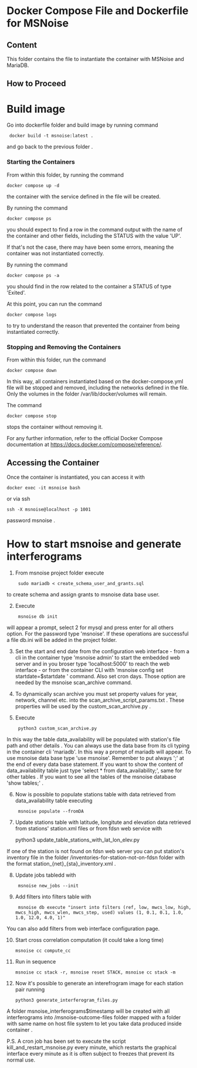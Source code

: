 # Docker Compose File and Dockerfile for MSNoise
## Content
This folder contains the file to instantiate the container with MSNoise and MariaDB.

## How to Proceed

# Build image
Go into dockerfile folder and build image by running command

     docker build -t msnoise:latest . 

and go back to the previous folder .

### Starting the Containers
From within this folder, by running the command

```
docker compose up -d
```

the container with the service defined in the file will be created.

By running the command

```
docker compose ps
```

you should expect to find a row in the command output with the name of the container and other fields, including the STATUS with the value 'UP'.

If that's not the case, there may have been some errors, meaning the container was not instantiated correctly.

By running the command


```
docker compose ps -a
```

you should find in the row related to the container a STATUS of type 'Exited'.

At this point, you can run the command

```
docker compose logs  
```

to try to understand the reason that prevented the container from being instantiated correctly.

### Stopping and Removing the Containers

From within this folder, run the command

```
docker compose down
```

In this way, all containers instantiated based on the docker-compose.yml file will be stopped and removed, including the networks defined in the file. Only the volumes in the folder /var/lib/docker/volumes will remain.

The command

```
docker compose stop
```

stops the container without removing it.

For any further information, refer to the official Docker Compose documentation at https://docs.docker.com/compose/reference/.


## Accessing the Container

Once the container is instantiated, you can access it with

```
docker exec -it msnoise bash
```

or via ssh

```
ssh -X msnoise@localhost -p 1001
```

password msnoise . 

# How to start msnoise and generate interferograms

1. From msnoise project folder execute 
	
        sudo mariadb < create_schema_user_and_grants.sql

to create schema and assign grants to msnoise data base user.

2. Execute
        
        msnoise db init

will appear a prompt, select 2 for mysql and press enter for all others option. 
For the password type 'msnoise'. If these operations are successful a file db.ini will be added in the 
project folder.

3. Set the start and end date from the configuration web interface - from a cli in the container type 'msnoise admin'
to start the embedded web server and in you broser type 'localhost:5000' to reach the web interface - or from the container CLI with 'msnoise config set startdate=$startdate ' command.
Also set cron days. Those option are needed by the msnoise scan_archive command.

4. To dynamically scan archive you must set property values for year, network, channel etc. into the scan_archive_script_params.txt . These properties
will be used by the custom_scan_archive.py .

5. Execute 

        python3 custom_scan_archive.py  

In this way the table data_availability will be populated with station's file path and other details . 
You can always use the data base from its cli typing in the container cli 'mariadb'. In this way a prompt of mariadb will appear. To use msnoise data base type 'use msnoise'. Remember to put always ';' at the end of every data base statement. If you want to show the content of data_availability table just type 'select * from data_availability;', same for other tables . If you want to see all the tables of the msnoise database 'show tables;' .

6. Now is possible to populate stations table with data retrieved from data_availability table executing

        msnoise populate --fromDA

7. Update stations table with latitude, longitute and elevation data retrieved from stations' station.xml files or from fdsn web service with

	python3 update_table_stations_with_lat_lon_elev.py

If one of the station is not found on fdsn web server you can put station's inventory file in the folder /inventories-for-station-not-on-fdsn folder with the format station_{net}_{sta}_inventory.xml .

8. Update jobs tabledd with 
        
        msnoise new_jobs --init

9. Add filters into filters table with 

        msnoise db execute "insert into filters (ref, low, mwcs_low, high, mwcs_high, mwcs_wlen, mwcs_step, used) values (1, 0.1, 0.1, 1.0, 1.0, 12.0, 4.0, 1)"

You can also add filters from web interface configuration page.

10. Start cross correlation computation (it could take a long time)

        msnoise cc compute_cc

11. Run in sequence 
       
        msnoise cc stack -r, msnoise reset STACK, msnoise cc stack -m

12. Now it's possible to generate an interefrogram image for each station pair running

        python3 generate_interferogram_files.py

A folder msnoise_interferograms$timestamp will be created with all interferograms into /msnoise-outcome-files folder mapped with a folder with same name on host file system to let you take data produced inside container
.


P.S.  A cron job has been set to execute the script kill_and_restart_msnoise.py every minute, which restarts the graphical interface every minute as it is often subject to freezes that prevent its normal use.